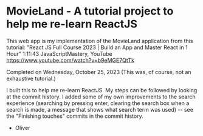 # MovieLand - A tutorial project to help me re-learn ReactJS

This web app is my implementation of the MovieLand application from this tutorial:
"React JS Full Course 2023 | Build an App and Master React in 1 Hour"
1:11:43
JavaScriptMastery, YouTube
https://www.youtube.com/watch?v=b9eMGE7QtTk

Completed on Wednesday, October 25, 2023
(This was, of course, not an exhaustive tutorial.)

I built this to help me re-learn ReactJS.
My steps can be followed by looking at the commit history.
I added some of my own improvements to the search experience (searching by pressing enter, clearing the search box when a search is made, a message that shows what search term was used) -- see the "Finishing touches" commits in the commit history.

- Oliver

